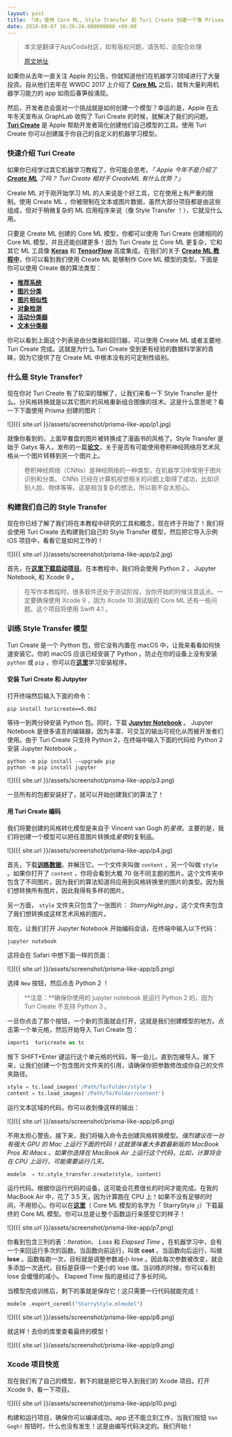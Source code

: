 ```yaml
---
layout: post
title: 「译」使用 Core ML, Style Transfer 和 Turi Create 创建一个像 Prisma App
date: 2018-08-07 16:26:24.000000000 +09:00
---
```


> 本文是翻译于AppCoda社区，如有版权问题，请告知，会配合处理
> 
>  [原文地址](https://www.appcoda.com/coreml-turi-create/)


如果你从去年一直关注 Apple 的公告，你就知道他们在机器学习领域进行了大量投资。自从他们去年在 WWDC 2017 上介绍了 [**Core ML**](https://developer.apple.com/documentation/coreml) 之后，就有大量利用机器学习能力的 app 如雨后春笋般涌现。

然后，开发者总会面对一个挑战就是如何创建一个模型？幸运的是，Apple 在去年冬天宣布从 GraphLab 收购了 Turi Create 的时候，就解决了我们的问题。 [**Turi Create**](https://github.com/apple/turicreate) 是 Apple 帮助开发者简化创建他们自己模型的工具。使用 Turi Create 你可以创建属于你自己的自定义的机器学习模型。


### 快速介绍 Turi Create
如果你已经学过其它机器学习教程了，你可能会思考。*「 Apple 今年不是介绍了 [**Create ML**](https://emptywalker.github.io/2018/08/create-ml/) 了吗？ Turi Create 相对于 CreateML 有什么优势？」*

Create ML 对于刚开始学习 ML 的人来说是个好工具，它在使用上有严重的限制。使用 Create ML ，你被限制在文本或图片数据，虽然大部分项目都是由这些组成，但对于稍微复杂的 ML 应用程序来说（像 Style Transfer ！），它就没什么用。

只要是 Create ML 创建的 Core ML 模型，你都可以使用 Turi Create 创建相同的 Core ML 模型，并且还能创建更多！因为 Turi Create 比 Core ML 更复杂，它和其它 ML 工具像 [**Keras**](https://keras.io/) 和 [**TensorFlow**](https://www.tensorflow.org/) 高度集成。在我们的关于 [**Create ML 教程中**](https://emptywalker.github.io/2018/08/create-ml/)，你可以看到我们使用 Create ML 能够制作 Core ML 模型的类型。下面是你可以使用 Create 做的算法类型：
* [**推荐系统**](https://github.com/apple/turicreate/blob/master/userguide/recommender/README.md)
* [**图片分类**](https://github.com/apple/turicreate/blob/master/userguide/image_classifier/README.md)
* [**图片相似性**](https://github.com/apple/turicreate/blob/master/userguide/image_similarity/README.md)
* [**对象检测**](https://github.com/apple/turicreate/blob/master/userguide/object_detection/README.md)
* [**活动分类器**](https://github.com/apple/turicreate/blob/master/userguide/activity_classifier/README.md)
* [**文本分类器**](https://github.com/apple/turicreate/blob/master/userguide/text_classifier/README.md)

你可以看到上面这个列表是由分类器和回归器，可以使用 Create ML 或者主要地 Turi Create 完成。这就是为什么 Turi Create 受到更有经验的数据科学家的青睐，因为它提供了在 Create ML 中根本没有的可定制性级别。

### 什么是 Style Transfer?
现在你对 Turi Create 有了较深的理解了，让我们来看一下 Style Transfer 是什么。分风格转换就是以其它图片的风格重新组合图像的技术。这是什么意思呢？看一下下面使用 Prisma 创建的图片：

![]({{  site.url  }}/assets/screenshot/prisma-like-app/p1.jpg)

就像你看到的，上面早餐盘的图片被转换成了漫画书的风格了。Style Transfer 是始于 Gatys 等人，发布的一篇[**论文**](https://arxiv.org/abs/1508.06576)，关于是否有可能使用卷积神经网络将艺术风格从一个图片转移到另一个图片上。

> 卷积神经网络（CNNs）是神经网络的一种类型，在机器学习中常用于图片识别和分类。 CNNs 已经在计算机视觉相关的问题上取得了成功，比如识别人脸、物体等等。这是相当复杂的想法，所以我不会太担心。


### 构建我们自己的 Style Transfer

现在你已经了解了我们将在本教程中研究的工具和概念，现在终于开始了！我们将会使用 Turi Create 去构建我们自己的 Style Transfer 模型，然后把它导入示例 iOS 项目中，看看它是如何工作的！

![]({{  site.url  }}/assets/screenshot/prisma-like-app/p2.jpg)

首先，在[**这里下载启动项目**](https://github.com/appcoda/CoreMLStyleTransfer/raw/master/starter.zip)。在本教程中，我们将会使用 Python 2 ， Jupyter Notebook, 和 Xcode 9 。

> 在写作本教程时，很多软件还处于测试阶段，当你开始的时候注意这点。一定要确保使用 Xcode 9 ，因为 Xcode 10 测试版的 Core ML 还有一些问题。这个项目将使用 Swift 4.1 。


### 训练 Style Transfer 模型
Turi Create 是一个 Python 包，但它没有内置在 macOS 中，让我来看看如何快速安装它。你的 macOS 应该已经安装了 Python 。防止在你的设备上没有安装 `python` 或 `pip` ，你可以在[**这里**](https://emptywalker.github.io/2018/08/guide-of-core-ml-tools/)学习安装程序。

#### 安装 Turi Create 和 Jutpyter
打开终端然后输入下面的命令：

```ssh
pip install turicreate==5.0b2
```
等待一到两分钟安装 Python 包。同时，下载 [**Jupyter Notebook**](http://jupyter.org/index.html) 。 Jupyter Notebook 是很多语言的编辑器，因为丰富、可交互的输出可视化从而被开发者们使用。由于 Turi Create 只支持 Python 2，在终端中输入下面的代码给 Python 2 安装 Jupyter Notebook 。

```ssh
python -m pip install --upgrade pip
python -m pip install jupyter
```
![]({{  site.url  }}/assets/screenshot/prisma-like-app/p3.png)

一旦所有的包都安装好了，就可以开始创建我们的算法了！

#### 用 Turi Create 编码

我们将要创建的风格转化模型是来自于 Vincent van Gogh 的*星夜*。主要的是，我们将创建一个模型可以把任意图片转换成*星夜*的复制品。

![]({{  site.url  }}/assets/screenshot/prisma-like-app/p4.jpg)

首先，下载[**训练数据**](https://github.com/appcoda/CoreMLStyleTransfer/raw/master/trainingdata.zip)，并解压它。一个文件夹叫做 `content` ，另一个叫做 `style` 。如果你打开了 `content` ，你将会看到大概 70 张不同主题的图片。这个文件夹中包含了不同图片，因为我们的算法知道将应用到风格转换里的图片的类型。因为我们想转换所有图片，因此我得有多样的图片。

另一方面， `style` 文件夹只包含了一张图片： *StarryNight.jpg* 。这个文件夹包含了我们想转换成这样艺术风格的图片。

现在，让我们打开 Jupyter Notebook 开始编码会话，在终端中输入以下代码：

```ssh
jupyter notebook
```
这将会在 Safari 中想下面一样的页面：

![]({{  site.url  }}/assets/screenshot/prisma-like-app/p5.png)

选择 `New` 按钮，然后点击 Python 2 ！

> **注意：**确保你使用的 jupyter notebook 是运行 Python 2 的，因为 Turi Create 不支持 Python 3 。

一旦你点击了那个按钮，一个新的页面就会打开，这就是我们创建模型的地方。点击第一个单元格，然后开始导入 Turi Create 包：

```python
importi  turicreate as tc
```
按下 SHIFT+Enter 键运行这个单元格的代码，等一会儿，直到包被导入。接下来，让我们创建一个包含图片文件夹的引用，请确保你把参数修改成你自己的文件夹路径。

```python
style = tc.load_images('/Path/To/Folder/style')
content = tc.load_images('/Path/To/Folder/content')
```
运行文本区域的代码，你可以收到像这样的输出：

![]({{  site.url  }}/assets/screenshot/prisma-like-app/p6.png)

不用太担心警告。接下来，我们将输入命令去创建风格转换模型。*强烈建议在一台有强大 GPU 的 Mac 上运行下面的代码！这就意味着大多数最新版的 MacBook Pros 和 iMacs 。如果你选择在 MacBook Air 上运行这个代码，比如，计算将会在 CPU 上运行，可能需要运行几天。*

```python
modelm  = tc.style_transfer.create(style, content)
```
运行代码。根据你运行代码的设备，这可能会花费很长的时间才能完成。在我的 MacBook Air 中，花了 3.5 天，因为计算跑在 CPU 上！如果不没有足够的时间，不用担心。你可以在[**这里**]()（ Core ML 模型的名字为「 StarryStyle 」）下载最终的 Core ML 模型。你可以总是让整个函数运行来感受它的样子！

![]({{  site.url  }}/assets/screenshot/prisma-like-app/p7.png)

你看到包含三列的表：*Iteration*、 *Loss* 和 *Elapsed Time* 。在机器学习中，会有一个来回运行多次的函数。当函数向前运行，叫做 **cost** 。当函数向后运行，叫做 **lose** 。函数每跑一次，目标就是调整参数减小 lose 。因此每次参数被改变，就会多添加一次迭代，目标是获得一个更小的 lose 值。当训练的时候，你可以看到 lose 会缓慢的减小。 Elapsed Time 指的是经过了多长时间。

当模型完成训练后，剩下的事就是保存它！这只需要一行代码就能完成！

```python
modelm .export_coreml("StarryStyle.mlmodel")
```

![]({{  site.url  }}/assets/screenshot/prisma-like-app/p8.png)

就这样！去你的库里查看最终的模型！

![]({{  site.url  }}/assets/screenshot/prisma-like-app/p9.png)

### Xcode 项目快览

现在我们有了自己的模型，剩下的就是把它导入到我们的 Xcode 项目。打开 Xcode 9，看一下项目。

![]({{  site.url  }}/assets/screenshot/prisma-like-app/p10.png)

构建和运行项目，确保你可以编译成功。app 还不能立刻工作，当我们按钮 `Van Gogh!` 按钮时，什么也没有发生！这是由编写代码决定的。我们开始！